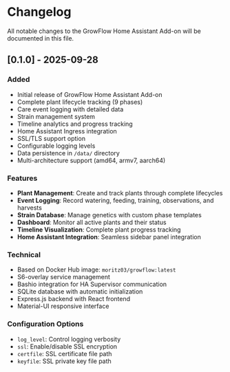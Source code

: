 # Changelog

All notable changes to the GrowFlow Home Assistant Add-on will be documented in this file.

## [0.1.0] - 2025-09-28

### Added
- Initial release of GrowFlow Home Assistant Add-on
- Complete plant lifecycle tracking (9 phases)
- Care event logging with detailed data
- Strain management system
- Timeline analytics and progress tracking
- Home Assistant Ingress integration
- SSL/TLS support option
- Configurable logging levels
- Data persistence in `/data/` directory
- Multi-architecture support (amd64, armv7, aarch64)

### Features
- **Plant Management**: Create and track plants through complete lifecycles
- **Event Logging**: Record watering, feeding, training, observations, and harvests
- **Strain Database**: Manage genetics with custom phase templates
- **Dashboard**: Monitor all active plants and their status
- **Timeline Visualization**: Complete plant progress tracking
- **Home Assistant Integration**: Seamless sidebar panel integration

### Technical
- Based on Docker Hub image: `moritz03/growflow:latest`
- S6-overlay service management
- Bashio integration for HA Supervisor communication
- SQLite database with automatic initialization
- Express.js backend with React frontend
- Material-UI responsive interface

### Configuration Options
- `log_level`: Control logging verbosity
- `ssl`: Enable/disable SSL encryption
- `certfile`: SSL certificate file path
- `keyfile`: SSL private key file path